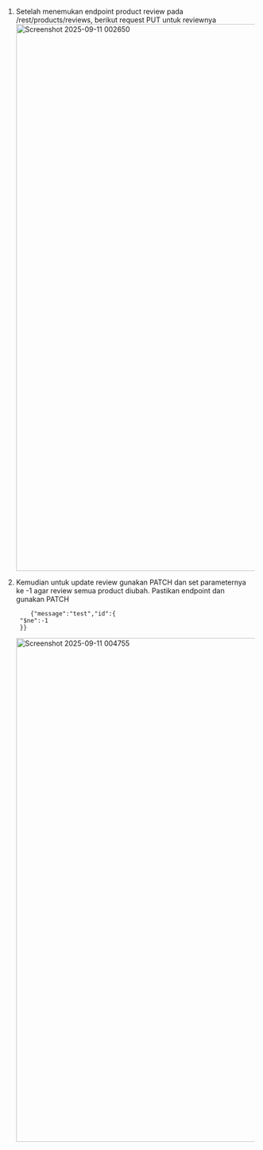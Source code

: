 1. Setelah menemukan endpoint product review pada /rest/products/reviews, berikut request PUT untuk reviewnya
   <img width="1908" height="1102" alt="Screenshot 2025-09-11 002650" src="https://github.com/user-attachments/assets/982b650d-1261-45ec-88b0-4237a94aa03c" />

2. Kemudian untuk update review gunakan PATCH dan set parameternya ke -1 agar review semua product diubah. Pastikan endpoint dan gunakan PATCH
   ```
       {"message":"test","id":{
    "$ne":-1
    }}
   ```
   <img width="1882" height="1015" alt="Screenshot 2025-09-11 004755" src="https://github.com/user-attachments/assets/3818b104-16af-4c8d-953e-86264cd43523" />
